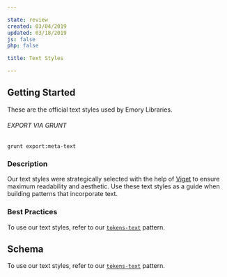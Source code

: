 ```yaml
---

state: review
created: 03/04/2019
updated: 03/18/2019
js: false
php: false

title: Text Styles

---
```


## Getting Started

These are the official text styles used by Emory Libraries.

###### EXPORT VIA GRUNT

```
grunt export:meta-text
```


### Description

Our text styles were strategically selected with the help of [Viget][Viget] to ensure maximum readability and aesthetic. Use these text styles as a guide when building patterns that incorporate text.


### Best Practices

To use our text styles, refer to our [`tokens-text`][tokens-text] pattern.


## Schema

To use our text styles, refer to our [`tokens-text`][tokens-text] pattern.


[Viget]: https://www.viget.com/
[tokens-text]: /patterns/10-tokens-10-globals-text/10-tokens-10-globals-text.html
